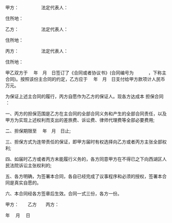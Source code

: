 
 


甲方：　　　　　法定代表人：


住所地：


乙方：　　　　　法定代表人：


住所地：


丙方：　　　　　法定代表人：


住所地：


甲乙双方于　 年　月　日签订了《合同或者协议书》(合同编号为　　　 ，下称主合同)。按照该份主合同的约定，乙方应于　 年　月　日支付给甲方款项计人民币　 万元。


为保证上述主合同的履行，丙方自愿作为乙方的保证人。现各方达成本
担保合同
：


一、丙方的担保范围是乙方在主合同的全部合同义务和产生的全部合同责任，以及甲方为实现上述权利而支出的差旅费、诉讼费、律师代理费等全部必要费用;


二、担保期限至　 年　月　日止;


三、担保方式为连带责任的保证，即甲方届时有权选择向乙方或者丙方主张全部权利;


四、如届时乙方或者丙方未能履行义务的，各方同意甲方在不得已之下向西湖区人民法院诉讼主张权利的;


五、各方明确，为签署本合同，各自已经完成了议事程序和必须的授权，签署本合同是真实自愿的。


六、本合同经各方签章后生效。合同一式三份，各方一份。


甲方：　　乙方　　丙方：


年　 月　 日
 


 

 
 
 
 
 
  


  
 

  


  


  
 
 
 
 

